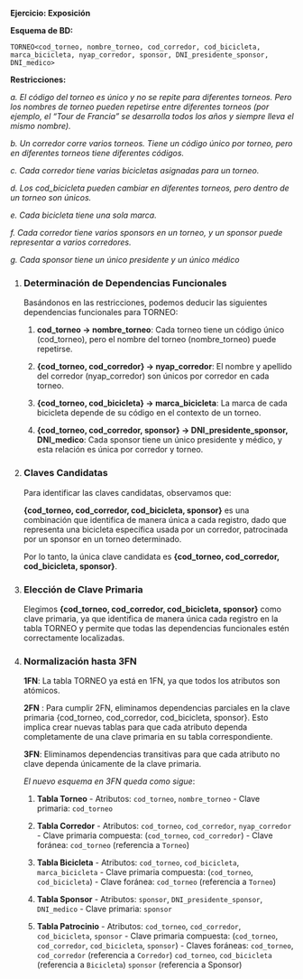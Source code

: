 **Ejercicio: Exposición**

**Esquema de BD:**

`TORNEO<cod_torneo, nombre_torneo, cod_corredor, cod_bicicleta, marca_bicicleta, nyap_corredor, sponsor, DNI_presidente_sponsor, DNI_medico>`

**Restricciones:**

*a. El código del torneo es único y no se repite para diferentes torneos. Pero los nombres de torneo pueden repetirse entre diferentes torneos (por ejemplo, el “Tour de Francia” se desarrolla todos los años y siempre lleva el mismo nombre).*

*b. Un corredor corre varios torneos. Tiene un código único por torneo, pero en diferentes torneos tiene diferentes códigos.*

*c. Cada corredor tiene varias bicicletas asignadas para un torneo.*

*d. Los cod_bicicleta pueden cambiar en diferentes torneos, pero dentro de un torneo son únicos.*

*e. Cada bicicleta tiene una sola marca.*

*f. Cada corredor tiene varios sponsors en un torneo, y un sponsor puede representar a varios corredores.*

*g. Cada sponsor tiene un único presidente y un único médico*


1. ### Determinación de Dependencias Funcionales

    Basándonos en las restricciones, podemos deducir las siguientes dependencias funcionales para TORNEO:

    1) **cod_torneo → nombre_torneo**: Cada torneo tiene un código único (cod_torneo), pero el nombre del torneo (nombre_torneo) puede repetirse.

    2) **{cod_torneo, cod_corredor} → nyap_corredor**: El nombre y apellido del corredor (nyap_corredor) son únicos por corredor en cada torneo.

    3) **{cod_torneo, cod_bicicleta} → marca_bicicleta**: La marca de cada bicicleta depende de su código en el contexto de un torneo.

    4) **{cod_torneo, cod_corredor, sponsor} → DNI_presidente_sponsor, DNI_medico**: Cada sponsor tiene un único presidente y médico, y esta relación es única por corredor y torneo.


2. ### Claves Candidatas

    Para identificar las claves candidatas, observamos que:

    **{cod_torneo, cod_corredor, cod_bicicleta, sponsor}** es una combinación que identifica de manera única a cada registro, dado que representa una bicicleta específica usada por un corredor, patrocinada por un sponsor en un torneo determinado.

    Por lo tanto, la única clave candidata es **{cod_torneo, cod_corredor, cod_bicicleta, sponsor}**.


3. ### Elección de Clave Primaria
   
    Elegimos **{cod_torneo, cod_corredor, cod_bicicleta, sponsor}** como clave primaria, ya que identifica de manera única cada registro en la tabla TORNEO y permite que todas las dependencias funcionales estén correctamente localizadas.


5. ### Normalización hasta 3FN
   
    **1FN**: La tabla TORNEO ya está en 1FN, ya que todos los atributos son atómicos.

    **2FN** : Para cumplir 2FN, eliminamos dependencias parciales en la clave primaria {cod_torneo, cod_corredor, cod_bicicleta, sponsor}. Esto implica crear nuevas tablas para que cada atributo dependa completamente de una clave primaria en su tabla correspondiente.

    **3FN**: Eliminamos dependencias transitivas para que cada atributo no clave dependa únicamente de la clave primaria.

    *El nuevo esquema en 3FN queda como sigue*:

    1) **Tabla Torneo**
           - Atributos: `cod_torneo`, `nombre_torneo`
           - Clave primaria: `cod_torneo`

    3) **Tabla Corredor**
           - Atributos: `cod_torneo`, `cod_corredor`, `nyap_corredor`
           - Clave primaria compuesta: (`cod_torneo`, `cod_corredor`)
           - Clave foránea: `cod_torneo` (referencia a `Torneo`)

    5) **Tabla Bicicleta**
           - Atributos: `cod_torneo`, `cod_bicicleta`, `marca_bicicleta`
           - Clave primaria compuesta: (`cod_torneo`, `cod_bicicleta`)
           - Clave foránea: `cod_torneo` (referencia a `Torneo`)

    7) **Tabla Sponsor**
           - Atributos: `sponsor`, `DNI_presidente_sponsor`, `DNI_medico`
           - Clave primaria: `sponsor`

    9) **Tabla Patrocinio**
           - Atributos: `cod_torneo`, `cod_corredor`, `cod_bicicleta`, `sponsor`
           - Clave primaria compuesta: (`cod_torneo`,  `cod_corredor`, `cod_bicicleta`, `sponsor`)
           - Claves foráneas:
                   `cod_torneo`, `cod_corredor` (referencia a `Corredor`)
                   `cod_torneo`, `cod_bicicleta` (referencia a `Bicicleta`)
                   `sponsor` (referencia a Sponsor)
